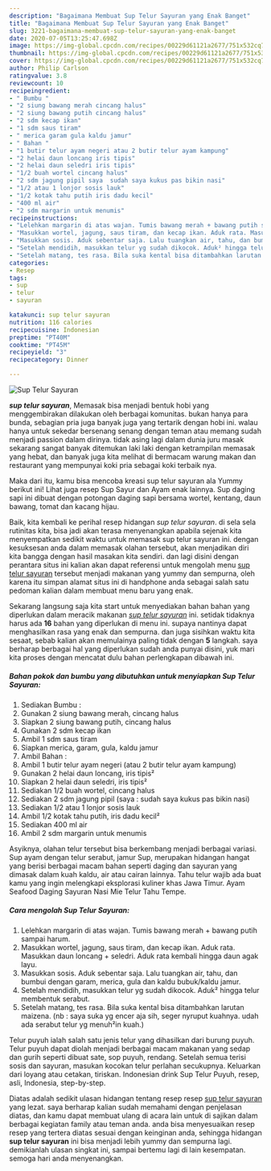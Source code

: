 ```yaml
---
description: "Bagaimana Membuat Sup Telur Sayuran yang Enak Banget"
title: "Bagaimana Membuat Sup Telur Sayuran yang Enak Banget"
slug: 3221-bagaimana-membuat-sup-telur-sayuran-yang-enak-banget
date: 2020-07-05T13:25:47.698Z
image: https://img-global.cpcdn.com/recipes/00229d61121a2677/751x532cq70/sup-telur-sayuran-foto-resep-utama.jpg
thumbnail: https://img-global.cpcdn.com/recipes/00229d61121a2677/751x532cq70/sup-telur-sayuran-foto-resep-utama.jpg
cover: https://img-global.cpcdn.com/recipes/00229d61121a2677/751x532cq70/sup-telur-sayuran-foto-resep-utama.jpg
author: Philip Carlson
ratingvalue: 3.8
reviewcount: 10
recipeingredient:
- " Bumbu "
- "2 siung bawang merah cincang halus"
- "2 siung bawang putih cincang halus"
- "2 sdm kecap ikan"
- "1 sdm saus tiram"
- " merica garam gula kaldu jamur"
- " Bahan "
- "1 butir telur ayam negeri atau 2 butir telur ayam kampung"
- "2 helai daun loncang iris tipis"
- "2 helai daun seledri iris tipis"
- "1/2 buah wortel cincang halus"
- "2 sdm jagung pipil saya  sudah saya kukus pas bikin nasi"
- "1/2 atau 1 lonjor sosis lauk"
- "1/2 kotak tahu putih iris dadu kecil"
- "400 ml air"
- "2 sdm margarin untuk menumis"
recipeinstructions:
- "Lelehkan margarin di atas wajan. Tumis bawang merah + bawang putih sampai harum."
- "Masukkan wortel, jagung, saus tiram, dan kecap ikan. Aduk rata. Masukkan daun loncang + seledri. Aduk rata kembali hingga daun agak layu."
- "Masukkan sosis. Aduk sebentar saja. Lalu tuangkan air, tahu, dan bumbui dengan garam, merica, gula dan kaldu bubuk/kaldu jamur."
- "Setelah mendidih, masukkan telur yg sudah dikocok. Aduk² hingga telur membentuk serabut."
- "Setelah matang, tes rasa. Bila suka kental bisa ditambahkan larutan maizena. (nb : saya suka yg encer aja sih, seger nyruput kuahnya. udah ada serabut telur yg menuh²in kuah.)"
categories:
- Resep
tags:
- sup
- telur
- sayuran

katakunci: sup telur sayuran 
nutrition: 116 calories
recipecuisine: Indonesian
preptime: "PT40M"
cooktime: "PT45M"
recipeyield: "3"
recipecategory: Dinner

---
```



![Sup Telur Sayuran](https://img-global.cpcdn.com/recipes/00229d61121a2677/751x532cq70/sup-telur-sayuran-foto-resep-utama.jpg)

<b><i>sup telur sayuran</i></b>, Memasak bisa menjadi bentuk hobi yang menggembirakan dilakukan oleh berbagai komunitas. bukan hanya para bunda, sebagian pria juga banyak juga yang tertarik dengan hobi ini. walau hanya untuk sekedar bersenang senang dengan teman atau memang sudah menjadi passion dalam dirinya. tidak asing lagi dalam dunia juru masak sekarang sangat banyak ditemukan laki laki dengan ketrampilan memasak yang hebat, dan banyak juga kita melihat di bermacam warung makan dan restaurant yang mempunyai koki pria sebagai koki terbaik nya.

Maka dari itu, kamu bisa mencoba kreasi sup telur sayuran ala Yummy berikut ini! Lihat juga resep Sup Sayur dan Ayam enak lainnya. Sup daging sapi ini dibuat dengan potongan daging sapi bersama wortel, kentang, daun bawang, tomat dan kacang hijau.

Baik, kita kembali ke perihal resep hidangan <i>sup telur sayuran</i>. di sela sela rutinitas kita, bisa jadi akan terasa menyenangkan apabila sejenak kita menyempatkan sedikit waktu untuk memasak sup telur sayuran ini. dengan kesuksesan anda dalam memasak olahan tersebut, akan menjadikan diri kita bangga dengan hasil masakan kita sendiri. dan lagi disini dengan perantara situs ini kalian akan dapat referensi untuk mengolah menu <u>sup telur sayuran</u> tersebut menjadi makanan yang yummy dan sempurna, oleh karena itu simpan alamat situs ini di handphone anda sebagai salah satu pedoman kalian dalam membuat menu baru yang enak.


Sekarang langsung saja kita start untuk menyediakan bahan bahan yang diperlukan dalam meracik makanan <u><i>sup telur sayuran</i></u> ini. setidak tidaknya harus ada <b>16</b> bahan yang diperlukan di menu ini. supaya nantinya dapat menghasilkan rasa yang enak dan sempurna. dan juga sisihkan waktu kita sesaat, sebab kalian akan memulainya paling tidak dengan <b>5</b> langkah. saya berharap berbagai hal yang diperlukan sudah anda punyai disini, yuk mari kita proses dengan mencatat dulu bahan perlengkapan dibawah ini.

<!--inarticleads1-->

##### Bahan pokok dan bumbu yang dibutuhkan untuk menyiapkan Sup Telur Sayuran:

1. Sediakan  Bumbu :
1. Gunakan 2 siung bawang merah, cincang halus
1. Siapkan 2 siung bawang putih, cincang halus
1. Gunakan 2 sdm kecap ikan
1. Ambil 1 sdm saus tiram
1. Siapkan  merica, garam, gula, kaldu jamur
1. Ambil  Bahan :
1. Ambil 1 butir telur ayam negeri (atau 2 butir telur ayam kampung)
1. Gunakan 2 helai daun loncang, iris tipis²
1. Siapkan 2 helai daun seledri, iris tipis²
1. Sediakan 1/2 buah wortel, cincang halus
1. Sediakan 2 sdm jagung pipil (saya : sudah saya kukus pas bikin nasi)
1. Sediakan 1/2 atau 1 lonjor sosis lauk
1. Ambil 1/2 kotak tahu putih, iris dadu kecil²
1. Sediakan 400 ml air
1. Ambil 2 sdm margarin untuk menumis


Asyiknya, olahan telur tersebut bisa berkembang menjadi berbagai variasi. Sup ayam dengan telur serabut, jamur Sup, merupakan hidangan hangat yang berisi berbagai macam bahan seperti daging dan sayuran yang dimasak dalam kuah kaldu, air atau cairan lainnya. Tahu telur wajib ada buat kamu yang ingin melengkapi eksplorasi kuliner khas Jawa Timur. Ayam Seafood Daging Sayuran Nasi Mie Telur Tahu Tempe. 

<!--inarticleads2-->

##### Cara mengolah Sup Telur Sayuran:

1. Lelehkan margarin di atas wajan. Tumis bawang merah + bawang putih sampai harum.
1. Masukkan wortel, jagung, saus tiram, dan kecap ikan. Aduk rata. Masukkan daun loncang + seledri. Aduk rata kembali hingga daun agak layu.
1. Masukkan sosis. Aduk sebentar saja. Lalu tuangkan air, tahu, dan bumbui dengan garam, merica, gula dan kaldu bubuk/kaldu jamur.
1. Setelah mendidih, masukkan telur yg sudah dikocok. Aduk² hingga telur membentuk serabut.
1. Setelah matang, tes rasa. Bila suka kental bisa ditambahkan larutan maizena. (nb : saya suka yg encer aja sih, seger nyruput kuahnya. udah ada serabut telur yg menuh²in kuah.)


Telur puyuh ialah salah satu jenis telur yang dihasilkan dari burung puyuh. Telur puyuh dapat diolah menjadi berbagai macam makanan yang sedap dan gurih seperti dibuat sate, sop puyuh, rendang. Setelah semua terisi sosis dan sayuran, masukan kocokan telur perlahan secukupnya. Keluarkan dari loyang atau cetakan, tiriskan. Indonesian drink Sup Telur Puyuh, resep, asli, Indonesia, step-by-step. 

Diatas adalah sedikit ulasan hidangan tentang resep resep <u>sup telur sayuran</u> yang lezat. saya berharap kalian sudah memahami dengan penjelasan diatas, dan kamu dapat membuat ulang di acara lain untuk di sajikan dalam berbagai kegiatan family atau teman anda. anda bisa menyesuaikan resep resep yang tertera diatas sesuai dengan keinginan anda, sehingga hidangan <b>sup telur sayuran</b> ini bisa menjadi lebih yummy dan sempurna lagi. demikianlah ulasan singkat ini, sampai bertemu lagi di lain kesempatan. semoga hari anda menyenangkan.

